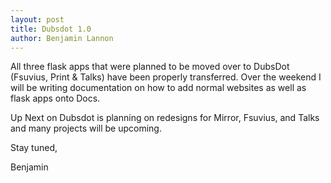```yaml
---
layout: post
title: Dubsdot 1.0
author: Benjamin Lannon
---
```


All three flask apps that were planned to be moved over to DubsDot (Fsuvius, Print
& Talks) have been properly transferred. Over the weekend I will be writing documentation
on how to add normal websites as well as flask apps onto Docs.

Up Next on Dubsdot is planning on redesigns for Mirror, Fsuvius, and Talks and many
projects will be upcoming.

Stay tuned,

Benjamin
